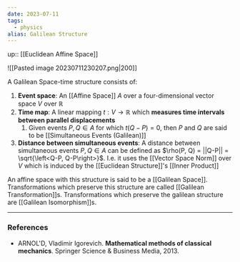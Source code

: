 ```yaml
---
date: 2023-07-11
tags:
  - physics
alias: Galilean Structure
---
```

up:: [[Euclidean Affine Space]]

![[Pasted image 20230711230207.png|200]]

A Galilean Space-time structure consists of:
1. **Event space**: An [[Affine Space]] $A$ over a four-dimensional vector space $V$ over $\mathbb{R}$
2. **Time map**: A linear mapping $t: V \to \mathbb{R}$ which **measures time intervals between parallel displacements**
	1. Given events $P, Q \in A$ for which $t(Q-P) = 0$, then $P$ and $Q$ are said to be [[Simultaneous Events (Galilean)]]
3. **Distance between simultaneous events**: A distance between simultaneous events $P, Q \in A$ can be defined as $\rho(P, Q) = ||Q-P|| = \sqrt{\left<Q-P, Q-P\right>}$. I.e. it uses the [[Vector Space Norm]] over $V$ which is induced by the [[Euclidean Structure]]'s [[Inner Product]]

An affine space with this structure is said to be a [[Galilean Space]]. Transformations which preserve this structure are called [[Galilean Transformation]]s. Transformations which preserve the galilean structure are [[Galilean Isomorphism]]s.

---
### References
- ARNOL'D, Vladimir Igorevich. **Mathematical methods of classical mechanics**. Springer Science & Business Media, 2013.
